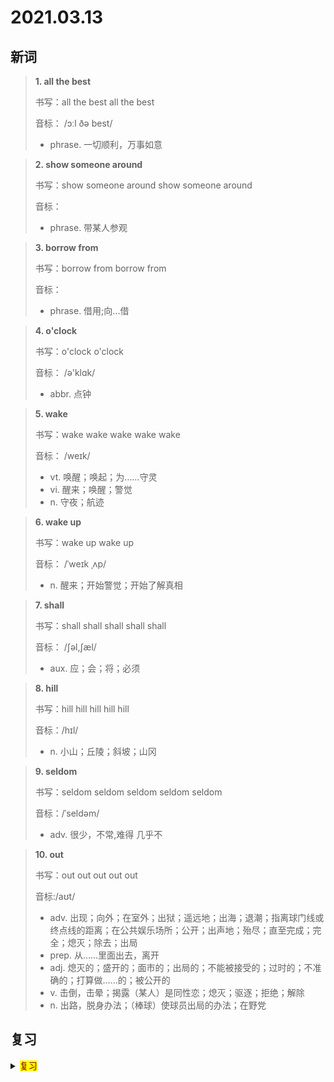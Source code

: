 # 2021.03.13

## 新词


> **1. all the best**
>
> 书写：all the best  all the best 
>
> 音标： /ɔːl ðə best/
>
> - phrase. 一切顺利，万事如意



> **2. show someone around**
>
> 书写：show someone around show someone around
>
> 音标：
>
> - phrase. 带某人参观


> **3. borrow from**
>
> 书写：borrow from borrow from 
>
> 音标：
>
> - phrase. 借用;向...借


> **4. o'clock**
>
> 书写：o'clock o'clock
>
> 音标： /ə'klɑk/
>
> - abbr. 点钟


> **5. wake**
>
> 书写：wake wake wake wake wake
>
> 音标： /weɪk/
>
> - vt. 唤醒；唤起；为……守灵
> - vi. 醒来；唤醒；警觉
> - n. 守夜；航迹


> **6. wake up**
>
> 书写：wake up wake up
>
> 音标： /ˈweɪk ˌʌp/
>
> - n. 醒来；开始警觉；开始了解真相


> **7. shall**
>
> 书写：shall shall shall shall shall
>
> 音标： /ʃəl,ʃæl/
>
> - aux. 应；会；将；必须



> **8. hill**
>
> 书写：hill hill hill hill hill
>
> 音标：/hɪl/
>
> - n. 小山；丘陵；斜坡；山冈

> **9. seldom**
>
> 书写：seldom seldom seldom seldom seldom
>
> 音标：/ˈseldəm/
>
> - adv. 很少，不常,难得 几乎不


> **10. out**
> 
> 书写：out out out out out
>
> 音标:/aʊt/
>
> - adv. 出现；向外；在室外；出狱；遥远地；出海；退潮；指离球门线或终点线的距离；在公共娱乐场所；公开；出声地；殆尽；直至完成；完全；熄灭；除去；出局
> - prep. 从……里面出去，离开
> - adj. 熄灭的；盛开的；面市的；出局的；不能被接受的；过时的；不准确的；打算做……的；被公开的
> - v. 击倒，击晕；揭露（某人）是同性恋；熄灭；驱逐；拒绝；解除
> - n. 出路，脱身办法；（棒球）使球员出局的办法；在野党



## 复习

<details> 
  <summary><mark><font color=darkred>复习</font></mark></summary>
  <br/>behind behind 在...后面；拖欠；留在原地；
  <br/>daily daily 日常的；每天的；日报；
  <br/>ground floor ground floor 底层，基层；第一层楼
  <br/>kind kind 种类；性质；仁慈的；友好的；
  <br/>watch watch 手表；监听；视察；观察；
  <br/>agreement agreement 同意；一致；协议；
  <br/>candle candle 蜡烛；烛光；烛形物
  <br/>all kinds of all kinds of 各种；许多；足够的；
  <br/>let me see let me see让我看看；让我想一想；
  <br/>cute cute 聪明的；漂亮的；可爱的；精明的；
  <br/>p.m. p.m. 下午
  <br/>ground floor ground floor 底层；基层；第一层楼；
  <br/>dress dress 穿衣服；连衣裙；衣服
  <br/>grade grade 等级；品级；级别；成绩；阶段；分级；
  <br/>chess chess 国际象棋；西洋棋；棋牌；
  <br/>candle candle 蜡烛；
  <br/>all kinds of all kinds of 各种；许多；足够的；
  <br/>look at 看；考虑；接受；
  <br/>born born 出生；出世；出现；形成；
  <br/>bowl bowl 碗；盆
  <br/>go to school  go to school 到校上课；去上学；
  <br/>slim slim 苗条的；纤细的；单薄的；微薄的；
  <br/>in front of in front of 在...前面；
  <br/>arrive arrive 到达；出现；
  <br/>front front 前面；面前；前线；面向；正面；
  <br/>a.m. a.m. 上午；
  <br/>on foot on foot 行走；步行；站立着；在进行中；
  <br/>phone phone 电话；打电话；电话机；
  <br/>ground floor ground floor 
  <br/>conversation conversation . 交谈，会话；社交；交往，交际；会谈
  <br/>slim slim 苗条的；纤细的；单薄的；微薄的；
  <br/>pardon pardon 原谅；宽恕；赦免；
  <br/>few few 少数；几个；几乎没有；
  <br/>candle candle 
  <br/>all kinds of all kinds of 许多的；各种的；足够的；
  <br/>on the phone on the phone  正在打电话；
  <br/>after class after class 下课后；
  <br/>slim slim 苗条的；纤细的；单薄的；微薄的；
  <br/>pardon pardon 原谅；宽恕；赦免；
  <br/>few few 少数；几个；几乎没有；
  <br/>pardon pardon 
</details>  
